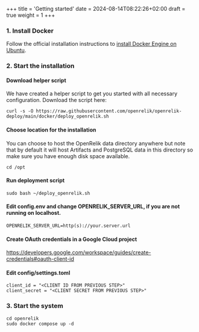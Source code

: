 +++
title = 'Getting started'
date = 2024-08-14T08:22:26+02:00
draft = true
weight = 1
+++

### 1. Install Docker

Follow the official installation instructions to [install Docker Engine on Ubuntu](https://docs.docker.com/engine/install/ubuntu/).

### 2. Start the installation

#### Download helper script

We have created a helper script to get you started with all necessary configuration.
Download the script here:

```shell
curl -s -O https://raw.githubusercontent.com/openrelik/openrelik-deploy/main/docker/deploy_openrelik.sh
```

#### Choose location for the installation
You can choose to host the OpenRelik data directory anywhere but note that by default it will host Artifacts and PostgreSQL data in this directory so make sure you have enough disk space available.

```shell
cd /opt
```

#### Run deployment script
```shell
sudo bash ~/deploy_openrelik.sh
```

#### Edit config.env and change OPENRELIK_SERVER_URL, if you are not running on localhost.
```shell
OPENRELIK_SERVER_URL=http(s)://your.server.url
```

#### Create OAuth credentials in a Google Cloud project
https://developers.google.com/workspace/guides/create-credentials#oauth-client-id

#### Edit config/settings.toml
```shell
client_id = "<CLIENT ID FROM PREVIOUS STEP>"
client_secret = "<CLIENT SECRET FROM PREVIOUS STEP>"
```

### 3. Start the system
```shell
cd openrelik
sudo docker compose up -d
```
